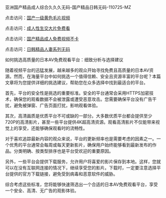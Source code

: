 亚洲国产精品成人综合久久久无码-国产精品日韩无码-110725-MZ  

点击访问：<a href="https://heiliaowzu4ur.pages.dev">国产一级黄色毛片视频</a>  

点击访问：<a href="https://heiliaozj3tjd.pages.dev">成人性生交大片免费看</a>  

点击访问：<a href="https://heiliaoxwd5i8.pages.dev">国产精品成人免费视频不卡</a>  

点击访问：<a href="https://heiliaoow5kzm.pages.dev">日韩精品人妻系列无码</a>  

如何挑选高质量的日本AV免费观看平台：细致分析与选择建议  

随着视频平台的迅猛发展，越来越多的观众开始寻找免费且高质量的日本AV资源。然而，在海量平台中如何挑选一个值得信赖、安全且资源丰富的平台呢？本篇文章将为您提供详细的挑选建议，帮助您在众多选择中找到最适合的平台。

首先，平台的安全性是挑选的重要标准。安全的平台通常会采用HTTPS加密技术，确保您的观看数据不会被泄露或遭受恶意攻击。您需要确保平台没有广告干扰，避免被弹窗、广告页面打扰，影响观看体验。

其次，高清画质是优质平台不可或缺的一部分。大多数优质平台都会提供至少720P的高清影片，甚至一些平台提供4K超高清资源。观看高清影片不仅能带来视觉上的享受，还能够确保观看时的流畅性。

对于喜欢追踪最新内容的观众来说，平台的更新频率也是需要考虑的因素之一。一个优秀的平台通常会每周或每天更新影片，确保用户始终能够看到最新发布的作品。分类明确、按类型排序也是平台受欢迎的重要原因。

另外，一些平台会提供下载服务，允许用户将喜爱的影片保存到本地。这样，您就可以在没有互联网连接的情况下，继续享受您的影片。下载时，一定要注意选择平台提供的官方下载链接，避免受到病毒和恶意软件的威胁。

综合考虑这些标准，您将能够快速筛选出一个合适的日本AV免费观看平台，享受一个安全、高清、无广告的观影体验。

<span style="display:none;">[Canonical link]( )</span>
